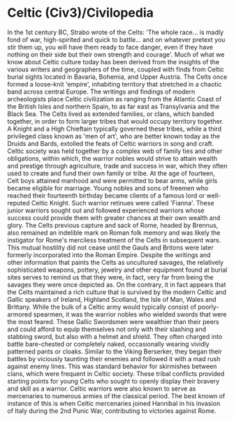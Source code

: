 # Celtic (Civ3)/Civilopedia

 
In the 1st century BC, Strabo wrote of the Celts: 'The whole race... is madly fond of war, high-spirited and quick to battle... and on whatever pretext you stir them up, you will have them ready to face danger, even if they have nothing on their side but their own strength and courage'. Much of what we know about Celtic culture today has been derived from the insights of the various writers and geographers of the time, coupled with finds from Celtic burial sights located in Bavaria, Bohemia, and Upper Austria. The Celts once formed a loose-knit 'empire', inhabiting territory that stretched in a chaotic band across central Europe. The writings and findings of modern archeologists place Celtic civilization as ranging from the Atlantic Coast of the British Isles and northern Spain, to as far east as Transylvania and the Black Sea.
The Celts lived as extended families, or clans, which banded together, in order to form larger tribes that would occupy territory together. A Knight and a High Chieftain typically governed these tribes, while a third privileged class known as 'men of art', who are better known today as the Druids and Bards, extolled the feats of Celtic warriors in song and craft. Celtic society was held together by a complex web of family ties and other obligations, within which, the warrior nobles would strive to attain wealth and prestige through agriculture, trade and success in war, which they often used to create and fund their own family or tribe.
At the age of fourteen, Celt boys attained manhood and were permitted to bear arms, while girls became eligible for marriage. Young nobles and sons of freemen who reached their fourteenth birthday became clients of a famous lord or well-reputed Celtic Knight. Such warrior retinues were called 'Fianna'. These junior warriors sought out and followed experienced warriors whose success could provide them with greater chances at their own wealth and glory.
The Celts previous capture and sack of Rome, headed by Brennus, also remained an indelible mark on Roman folk memory and was likely the instigator for Rome's merciless treatment of the Celts in subsequent wars. This mutual hostility did not cease until the Gauls and Britons were later formerly incorporated into the Roman Empire.
Despite the writings and other information that paints the Celts as uncultured savages, the relatively sophisticated weapons, pottery, jewelry and other equipment found at burial sites serves to remind us that they were, in fact, very far from being the savages they were once depicted as. On the contrary, it in fact appears that the Celts maintained a rich culture that is survived by the modern Celtic and Gallic speakers of Ireland, Highland Scotland, the Isle of Man, Wales and Brittany.
While the bulk of a Celtic army would typically consist of poorly-armored spearmen, it was the warrior nobles who wielded swords that were the most feared. These Gallic Swordsmen were wealthier than their peers and could afford to equip themselves not only with their slashing and stabbing sword, but also with a helmet and shield. They often charged into battle bare-chested or completely naked, occasionally wearing vividly patterned pants or cloaks. Similar to the Viking Berserker, they began their battles by viciously taunting their enemies and followed it with a mad rush against enemy lines. This was standard behavior for skirmishes between clans, which were frequent in Celtic society. These tribal conflicts provided starting points for young Celts who sought to openly display their bravery and skill as a warrior. Celtic warriors were also known to serve as mercenaries to numerous armies of the classical period. The best known of instance of this is when Celtic mercenaries joined Hannibal in his invasion of Italy during the 2nd Punic War, contributing to victories against Rome.